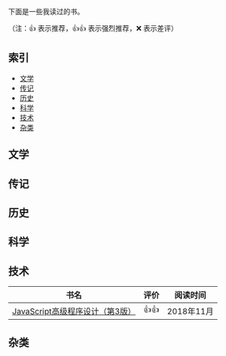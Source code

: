 下面是一些我读过的书。

（注：:+1: 表示推荐，:+1::+1: 表示强烈推荐，:x: 表示差评）

## 索引

- [文学](#文学)
- [传记](#传记)
- [历史](#历史)
- [科学](#科学)
- [技术](#技术)
- [杂类](#杂类)

## 文学

## 传记

## 历史

## 科学

## 技术

|书名|评价|阅读时间|
|---|:-:|:-:|
|[JavaScript高级程序设计（第3版）](https://book.douban.com/subject/10546125/)|:+1::+1:|2018年11月|

## 杂类

